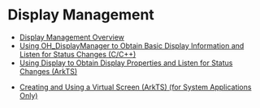 # Display Management
<!--Kit: ArkUI-->
<!--Subsystem: Window-->
<!--Owner: @oh_wangxk; @logn-->
<!--Designer: @hejunfei1991-->
<!--Tester: @qinliwen0417-->
<!--Adviser: @ge-yafang-->

- [Display Management Overview](displayManager-overview.md)
- [Using OH_DisplayManager to Obtain Basic Display Information and Listen for Status Changes (C/C++)](native-display-manager.md)
- [Using Display to Obtain Display Properties and Listen for Status Changes (ArkTS)](screenProperty-guideline.md)
<!--Del-->
- [Creating and Using a Virtual Screen (ArkTS) (for System Applications Only)](virtualScreen-guideline.md)
<!--DelEnd-->
